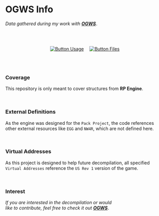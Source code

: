 
# OGWS Info

*Data gathered during my work with* ***[OGWS]*** *.*

<br>
<br>

<div align = center>

[![Button Usage]][Usage]   
[![Button Files]][Files] 

</div>

<br>
<br>

### Coverage

This repository is only meant to cover structures from **RP Engine**.

<br>

### External Definitions

As the engine was designed for the `Pack Project`, the code references <br>
other external resources like `EGG` and `NW4R`, which are not defined here.

<br>

### Virtual Addresses

As this project is designed to help future decompilation, all specified <br>
`Virtual Addresses` reference the `US Rev 1` version of the game.

<br>

### Interest

*If you are interested in the decompilation or would* <br>
*like to contribute, feel free to check it out* ***[OGWS]*** *.*

<br>


<!---------------------------------------------------------------------------->

[OGWS]: https://github.com/doldecomp/ogws

[Usage]: Documentation/Usage.md
[Files]: Documentation/Files.md


<!---------------------------------[ Buttons ]--------------------------------->

[Button Usage]: https://img.shields.io/badge/Usage-0696D7?style=for-the-badge&logoColor=white&logo=GitBook
[Button Files]: https://img.shields.io/badge/Files-179C7D?style=for-the-badge&logoColor=white&logo=AzureArtifacts
